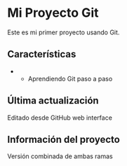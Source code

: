 # Mi Proyecto Git
Este es mi primer proyecto usando Git.

## Características
 - - Aprendiendo Git paso a paso

## Última actualización
Editado desde GitHub web interface

## Información del proyecto
Versión combinada de ambas ramas

